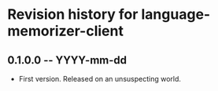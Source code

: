 # Revision history for language-memorizer-client

## 0.1.0.0 -- YYYY-mm-dd

* First version. Released on an unsuspecting world.
